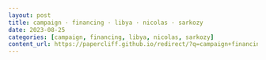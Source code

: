 ```yaml
---
layout: post
title: campaign · financing · libya · nicolas · sarkozy
date: 2023-08-25
categories: [campaign, financing, libya, nicolas, sarkozy]
content_url: https://papercliff.github.io/redirect/?q=campaign+financing+libya+nicolas+sarkozy&tbs=cdr:1,cd_min:8/24/2023,cd_max:8/26/2023
---
```

